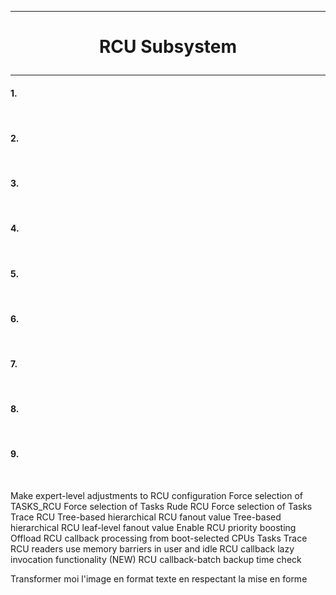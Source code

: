 ---------------------------------------------------------------------------------
# <p align='center'> RCU Subsystem </p>
---------------------------------------------------------------------------------
#### 1. 
<br />

#### 2. 
<br />

#### 3. 
<br />

#### 4. 
<br />

#### 5. 
<br />

#### 6. 
<br />

#### 7. 
<br />

#### 8. 
<br />

#### 9. 
<br />


Make expert-level adjustments to RCU configuration Force selection of TASKS_RCU Force selection of Tasks Rude RCU Force selection of Tasks Trace RCU Tree-based hierarchical RCU fanout value Tree-based hierarchical RCU leaf-level fanout value Enable RCU priority boosting Offload RCU callback processing from boot-selected CPUs Tasks Trace RCU readers use memory barriers in user and idle RCU callback lazy invocation functionality (NEW) RCU callback-batch backup time check



Transformer moi l'image en format texte en respectant la mise en forme

